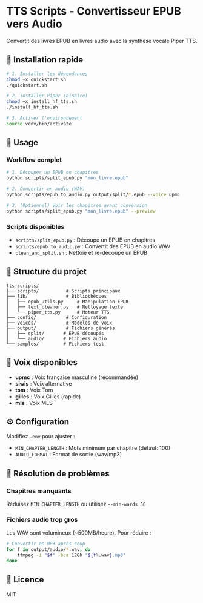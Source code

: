 # TTS Scripts - Convertisseur EPUB vers Audio

Convertit des livres EPUB en livres audio avec la synthèse vocale Piper TTS.

## 🚀 Installation rapide

```bash
# 1. Installer les dépendances
chmod +x quickstart.sh
./quickstart.sh

# 2. Installer Piper (binaire)
chmod +x install_hf_tts.sh
./install_hf_tts.sh

# 3. Activer l'environnement
source venv/bin/activate
```

## 📖 Usage

### Workflow complet

```bash
# 1. Découper un EPUB en chapitres
python scripts/split_epub.py "mon_livre.epub"

# 2. Convertir en audio (WAV)
python scripts/epub_to_audio.py output/split/*.epub --voice upmc

# 3. (Optionnel) Voir les chapitres avant conversion
python scripts/split_epub.py "mon_livre.epub" --preview
```

### Scripts disponibles

- `scripts/split_epub.py` : Découpe un EPUB en chapitres
- `scripts/epub_to_audio.py` : Convertit des EPUB en audio WAV
- `clean_and_split.sh` : Nettoie et re-découpe un EPUB

## 📁 Structure du projet

```
tts-scripts/
├── scripts/          # Scripts principaux
├── lib/              # Bibliothèques
│   ├── epub_utils.py     # Manipulation EPUB
│   ├── text_cleaner.py   # Nettoyage texte
│   └── piper_tts.py      # Moteur TTS
├── config/           # Configuration
├── voices/           # Modèles de voix
├── output/           # Fichiers générés
│   ├── split/       # EPUB découpés
│   └── audio/       # Fichiers audio
└── samples/         # Fichiers test

```

## 🎤 Voix disponibles

- **upmc** : Voix française masculine (recommandée)
- **siwis** : Voix alternative
- **tom** : Voix Tom
- **gilles** : Voix Gilles (rapide)
- **mls** : Voix MLS

## ⚙️ Configuration

Modifiez `.env` pour ajuster :
- `MIN_CHAPTER_LENGTH` : Mots minimum par chapitre (défaut: 100)
- `AUDIO_FORMAT` : Format de sortie (wav/mp3)

## 🐛 Résolution de problèmes

### Chapitres manquants
Réduisez `MIN_CHAPTER_LENGTH` ou utilisez `--min-words 50`

### Fichiers audio trop gros
Les WAV sont volumineux (~500MB/heure). Pour réduire :
```bash
# Convertir en MP3 après coup
for f in output/audio/*.wav; do
    ffmpeg -i "$f" -b:a 128k "${f%.wav}.mp3"
done
```

## 📄 Licence

MIT
